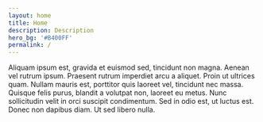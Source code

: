 ```yaml
---
layout: home
title: Home
description: Description
hero_bg: '#B400FF'
permalink: /
---
```

Aliquam ipsum est, gravida et euismod sed, tincidunt non magna. Aenean vel rutrum ipsum. Praesent rutrum imperdiet arcu a aliquet. Proin ut ultrices quam. Nullam mauris est, porttitor quis laoreet vel, tincidunt nec massa. Quisque felis purus, blandit a volutpat non, laoreet eu metus. Nunc sollicitudin velit in orci suscipit condimentum. Sed in odio est, ut luctus est. Donec non dapibus diam. Ut sed libero nulla.


